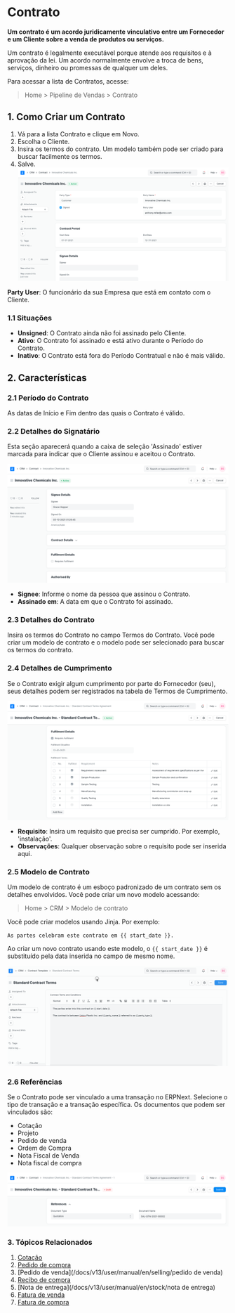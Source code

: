 # Contrato


**Um contrato é um acordo juridicamente vinculativo entre um Fornecedor e um Cliente sobre a venda de produtos ou serviços.**


Um contrato é legalmente executável porque atende aos requisitos e à aprovação da lei. Um acordo normalmente envolve a troca de bens, serviços, dinheiro ou promessas de qualquer um deles.


Para acessar a lista de Contratos, acesse:



>
> Home > Pipeline de Vendas > Contrato
>
>
>


## 1. Como Criar um Contrato


1. Vá para a lista Contrato e clique em Novo.
2. Escolha o Cliente.
3. Insira os termos do contrato. Um modelo também pode ser criado para buscar facilmente os termos.
4. Salve.
![Contrato](/files/contract.png)


**Party User**: O funcionário da sua Empresa que está em contato com o Cliente.


### 1.1 Situações


* **Unsigned**: O Contrato ainda não foi assinado pelo Cliente.
* **Ativo**: O Contrato foi assinado e está ativo durante o Período do Contrato.
* **Inativo**: O Contrato está fora do Período Contratual e não é mais válido.


## 2. Características


### 2.1 Período do Contrato


As datas de Início e Fim dentro das quais o Contrato é válido.


### 2.2 Detalhes do Signatário


Esta seção aparecerá quando a caixa de seleção 'Assinado' estiver marcada para indicar que o Cliente assinou e aceitou o Contrato.


![Assinante do Contrato](/files/contract-signee.png)


* **Signee**: Informe o nome da pessoa que assinou o Contrato.
* **Assinado em**: A data em que o Contrato foi assinado.


### 2.3 Detalhes do Contrato


Insira os termos do Contrato no campo Termos do Contrato. Você pode criar um modelo de contrato e o modelo pode ser selecionado para buscar os termos do contrato.


### 2.4 Detalhes de Cumprimento


Se o Contrato exigir algum cumprimento por parte do Fornecedor (seu), seus detalhes podem ser registrados na tabela de Termos de Cumprimento.


![Cumprimento do contrato](/files/contract-fulfilment.png)


* **Requisito**: Insira um requisito que precisa ser cumprido. Por exemplo, 'instalação'.
* **Observações**: Qualquer observação sobre o requisito pode ser inserida aqui.


### 2.5 Modelo de Contrato


Um modelo de contrato é um esboço padronizado de um contrato sem os detalhes envolvidos. Você pode criar um novo modelo acessando:



>
> Home > CRM > Modelo de contrato
>
>
>


Você pode criar modelos usando Jinja. Por exemplo:



```
As partes celebram este contrato em {{ start_date }}.

```

Ao criar um novo contrato usando este modelo, o `{{ start_date }}` é substituído pela data inserida no campo de mesmo nome.


![Modelo de contrato](/files/contract-template-jinja.gif)


### 2.6 Referências


Se o Contrato pode ser vinculado a uma transação no ERPNext. Selecione o tipo de transação e a transação específica. Os documentos que podem ser vinculados são:


* Cotação
* Projeto
* Pedido de venda
* Ordem de Compra
* Nota Fiscal de Venda
* Nota fiscal de compra


![Referências do contrato](/files/contract-reference.png)


### 3. Tópicos Relacionados


1. [Cotação](/docs/v13/user/manual/en/selling/quotation)
2. [Pedido de compra](/docs/v13/user/manual/en/buying/purchase-order)
3. [Pedido de venda](/docs/v13/user/manual/en/selling/pedido de venda)
4. [Recibo de compra](/docs/v13/user/manual/en/stock/compra-recibo)
5. [Nota de entrega](/docs/v13/user/manual/en/stock/nota de entrega)
6. [Fatura de venda](/docs/v13/user/manual/en/accounts/fatura-de-venda)
7. [Fatura de compra](/docs/v13/user/manual/en/accounts/purchase-invoice)